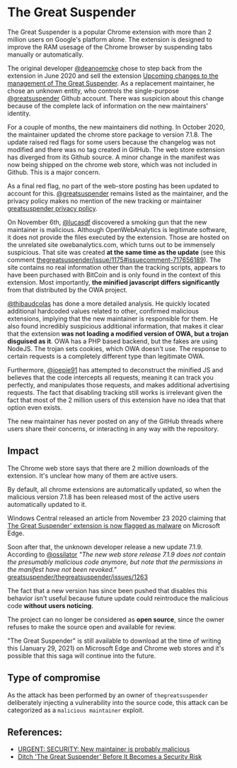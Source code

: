 # The Great Suspender

The Great Suspender is a popular Chrome extension with more than 2 million users
on Google's platform alone. The extension is designed to improve the RAM usesage
of the Chrome browser by suspending tabs manually or automatically.

The original developer [@deanoemcke](https://github.com/deanoemcke) chose to
step back from the extension in June 2020 and sell the extension
[Upcoming changes to the management of The Great Suspender](https://github.com/greatsuspender/thegreatsuspender/issues/1175).
As a replacement maintainer, he chose an unknown entity, who controls the
single-purpose [@greatsuspender](https://github.com/greatsuspender) Github
account. There was suspicion about this change because of the complete lack of
information on the new maintainers' identity.

For a couple of months, the new maintainers did nothing.
In October 2020, the maintainer updated the chrome store package to version
7.1.8. The update raised red flags for some users because the changelog was not
modified and there was no tag created in GitHub. The web store extension has
diverged from its Github source. A minor change in the manifest was now being
shipped on the chrome web store, which was not included in Github. This is a
major concern.

As a final red flag, no part of the web-store posting has been updated to account
for this. [@greatsuspender](https://github.com/greatsuspender) remains listed as
the maintainer, and the privacy policy makes no mention of the new tracking or
maintainer [greatsuspender privacy policy](https://greatsuspender.github.io/privacy).

On November 6th, [@lucasdf](https://github.com/lucasdf) discovered a smoking gun
that the new maintainer is malicious. Although OpenWebAnalytics is legitimate
software, it does not provide the files executed by the extension. Those are
hosted on the unrelated site owebanalytics.com, which turns out to be immensely
suspicious. That site was created **at the same time as the update** (see this
comment [thegreatsuspender/issue/1175#issuecomment-717656189](https://github.com/greatsuspender/thegreatsuspender/issues/1175#issuecomment-717656189)).
The site contains no real information other than the tracking scripts, appears
to have been purchased with BitCoin and is only found in the context of this
extension. Most importantly, **the minified javascript differs significantly**
from that distributed by the OWA project.

[@thibaudcolas](https://github.com/thibaudcolas) has done a more detailed
analysis. He quickly located additional hardcoded values related to other,
confirmed malicious extensions, implying that the new maintainer is responsible
for them. He also found incredibly suspicious additional information, that makes
it clear that the extension **was not loading a modified version of OWA, but a
trojan disguised as it**. OWA has a PHP based backend, but the fakes are using
NodeJS. The trojan sets cookies, which OWA doesn't use.  The response to certain
requests is a completely different type than legitimate OWA.

Furthermore, [@joepie91](https://github.com/joepie91) has attempted to deconstruct
the minified JS and believes that the code intercepts all requests, meaning it
can track you perfectly, and manipulates those requests, and makes
additional advertising requests.
The fact that disabling tracking still works is irrelevant given the fact that
most of the 2 million users of this extension have no idea that that option even
exists.

The new maintainer has never posted on any of the GitHub threads where users
share their concerns, or interacting in any way with the repository.

## Impact

The Chrome web store says that there are 2 million downloads of the extension.
It's unclear how many of them are active users.

By default, all chrome extensions are automatically updated, so when the
malicious version 7.1.8 has been released most of the active users automatically
updated to it.

Windows Central released an article from November 23 2020 claiming that
[The Great Suspender' extension is now flagged as malware](https://www.windowscentral.com/great-suspender-extension-now-flagged-malware-edge-has-built-replacement)
on Microsoft Edge.

Soon after that, the unknown developer release a new update 7.1.9.
According to [@ossilator](https://github.com/ossilator)
*"The new web store release 7.1.9 does not contain the presumably malicious code
anymore, but note that the permissions in the manifest have not been revoked."*
[greatsuspender/thegreatsuspender/issues/1263](https://github.com/greatsuspender/thegreatsuspender/issues/1263#issuecomment-735409569)

The fact that a new version has since been pushed that disables this behavior
isn't useful because future update could reintroduce the malicious
code **without users noticing**.

The project can no longer be considered as **open source**, since the owner
refuses to make the source open and available for review.

"The Great Suspender" is still available to download at the time of writing this
(January 29, 2021) on Microsoft Edge and Chrome web stores and it's possible
that this saga will continue into the future.


## Type of compromise

As the attack has been performed by an owner of `thegreatsuspender` deliberately
injecting a vulnerability into the source code, this attack can be categorized
as a `malicious maintainer` exploit.

## References:

- [URGENT: SECURITY: New maintainer is probably malicious](https://github.com/greatsuspender/thegreatsuspender/issues/1263)
- [Ditch 'The Great Suspender' Before It Becomes a Security Risk](https://lifehacker.com/ditch-the-great-suspender-before-it-becomes-a-security-1845989664)
